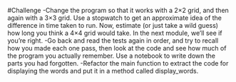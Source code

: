#Challenge
-Change the program so that it works with a 2×2 grid, and then again with a 3×3 grid. Use a stopwatch to get an approximate idea of the difference in time taken to run. Now, estimate (or just take a wild guess) how long you think a 4×4 grid would take. In the next module, we’ll see if you’re right.
-Go back and read the tests again in order, and try to recall how you made each one pass, then look at the code and see how much of the program you actually remember. Use a notebook to write down the parts you had forgotten.
-Refactor the main function to extract the code for displaying the words and put it in a method called display_words.